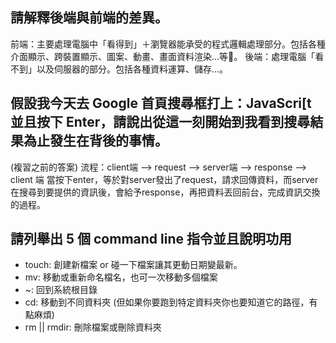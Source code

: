 ## 請解釋後端與前端的差異。
前端：主要處理電腦中「看得到」＋瀏覽器能承受的程式邏輯處理部分。包括各種介面顯示、跨裝置顯示、圖案、動畫、畫面資料渲染...等。
後端：處理電腦「看不到」以及伺服器的部分。包括各種資料運算、儲存...。

## 假設我今天去 Google 首頁搜尋框打上：JavaScri[t 並且按下 Enter，請說出從這一刻開始到我看到搜尋結果為止發生在背後的事情。
(複習之前的答案)
流程：client端 --> request --> server端 --> response --> client 端 當按下enter，等於對server發出了request，請求回傳資料，而server在搜尋到要提供的資訊後，會給予response，再把資料丟回前台，完成資訊交換的過程。


## 請列舉出 5 個 command line 指令並且說明功用
- touch: 創建新檔案 or 碰一下檔案讓其更動日期變最新。
- mv: 移動或重新命名檔名，也可一次移動多個檔案
- ~: 回到系統根目錄
- cd: 移動到不同資料夾 (但如果你要跑到特定資料夾你也要知道它的路徑，有點麻煩)
- rm  || rmdir: 刪除檔案或刪除資料夾